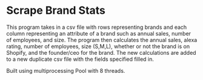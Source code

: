 # Scrape Brand Stats
This program takes in a csv file with rows representing brands and each column representing an attribute of a brand such as annual sales, number of employees, and size. The program then calculates the annual sales, alexa rating, number of employees, size (S,M,L), whether or not the brand is on Shopify, and the founder/ceo for the brand. The new calculations are added to a new duplicate csv file with the fields specified filled in. 

Built using multiprocessing Pool with 8 threads.
